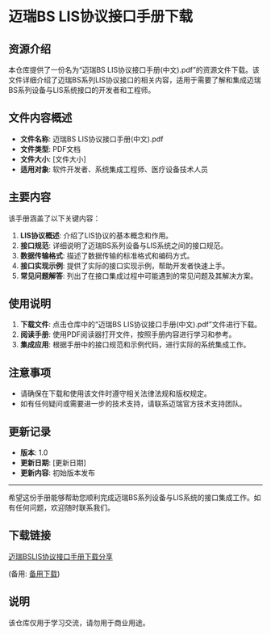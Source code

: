 # 迈瑞BS LIS协议接口手册下载

## 资源介绍

本仓库提供了一份名为“迈瑞BS LIS协议接口手册(中文).pdf”的资源文件下载。该文件详细介绍了迈瑞BS系列LIS协议接口的相关内容，适用于需要了解和集成迈瑞BS系列设备与LIS系统接口的开发者和工程师。

## 文件内容概述

- **文件名称**: 迈瑞BS LIS协议接口手册(中文).pdf
- **文件类型**: PDF文档
- **文件大小**: [文件大小]
- **适用对象**: 软件开发者、系统集成工程师、医疗设备技术人员

## 主要内容

该手册涵盖了以下关键内容：

1. **LIS协议概述**: 介绍了LIS协议的基本概念和作用。
2. **接口规范**: 详细说明了迈瑞BS系列设备与LIS系统之间的接口规范。
3. **数据传输格式**: 描述了数据传输的标准格式和编码方式。
4. **接口实现示例**: 提供了实际的接口实现示例，帮助开发者快速上手。
5. **常见问题解答**: 列出了在接口集成过程中可能遇到的常见问题及其解决方案。

## 使用说明

1. **下载文件**: 点击仓库中的“迈瑞BS LIS协议接口手册(中文).pdf”文件进行下载。
2. **阅读手册**: 使用PDF阅读器打开文件，按照手册内容进行学习和参考。
3. **集成应用**: 根据手册中的接口规范和示例代码，进行实际的系统集成工作。

## 注意事项

- 请确保在下载和使用该文件时遵守相关法律法规和版权规定。
- 如有任何疑问或需要进一步的技术支持，请联系迈瑞官方技术支持团队。

## 更新记录

- **版本**: 1.0
- **更新日期**: [更新日期]
- **更新内容**: 初始版本发布

---

希望这份手册能够帮助您顺利完成迈瑞BS系列设备与LIS系统的接口集成工作。如有任何问题，欢迎随时联系我们。

## 下载链接
[迈瑞BSLIS协议接口手册下载分享](https://pan.quark.cn/s/3c06c8767fc1) 

(备用: [备用下载](https://pan.baidu.com/s/1EPWS7QkH1OC7EJ7cLri4bw?pwd=1234))

## 说明

该仓库仅用于学习交流，请勿用于商业用途。
